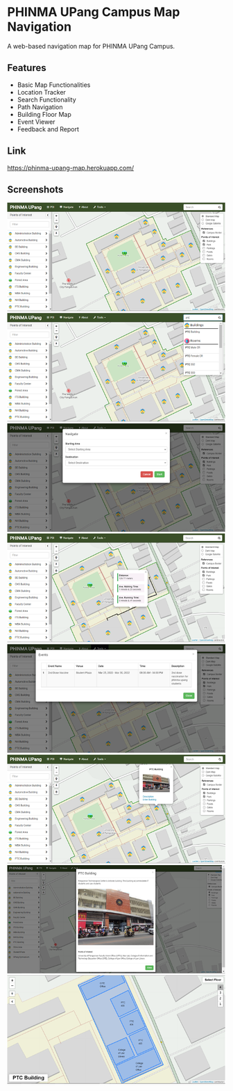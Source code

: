 # PHINMA UPang Campus Map Navigation

A web-based navigation map for PHINMA UPang Campus.

## Features

- Basic Map Functionalities
- Location Tracker
- Search Functionality
- Path Navigation
- Building Floor Map
- Event Viewer
- Feedback and Report

## Link

https://phinma-upang-map.herokuapp.com/

## Screenshots

![](screenshots/map_nav.png)
![](screenshots/map_nav2.png)
![](screenshots/map_nav3.png)
![](screenshots/map_nav4.png)
![](screenshots/map_nav5.png)
![](screenshots/map_nav6.png)
![](screenshots/map_nav7.png)
![](screenshots/map_nav8.png)
